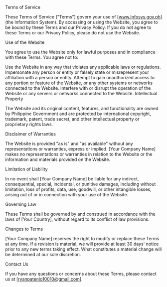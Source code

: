 Terms of Service

These Terms of Service ("Terms") govern your use of [www.Infosys.gov.ph] (the Information System). By accessing or using the Website, you agree to be bound by these Terms and our Privacy Policy. If you do not agree to these Terms or our Privacy Policy, please do not use the Website.

Use of the Website

You agree to use the Website only for lawful purposes and in compliance with these Terms. You agree not to:

Use the Website in any way that violates any applicable laws or regulations.
Impersonate any person or entity or falsely state or misrepresent your affiliation with a person or entity.
Attempt to gain unauthorized access to any portion or feature of the Website, or any other systems or networks connected to the Website.
Interfere with or disrupt the operation of the Website or any servers or networks connected to the Website.
Intellectual Property

The Website and its original content, features, and functionality are owned by Philippine Government and are protected by international copyright, trademark, patent, trade secret, and other intellectual property or proprietary rights laws.

Disclaimer of Warranties

The Website is provided "as is" and "as available" without any representations or warranties, express or implied. [Your Company Name] makes no representations or warranties in relation to the Website or the information and materials provided on the Website.

Limitation of Liability

In no event shall [Your Company Name] be liable for any indirect, consequential, special, incidental, or punitive damages, including without limitation, loss of profits, data, use, goodwill, or other intangible losses, arising out of or in connection with your use of the Website.

Governing Law

These Terms shall be governed by and construed in accordance with the laws of [Your Country], without regard to its conflict of law provisions.

Changes to Terms

[Your Company Name] reserves the right to modify or replace these Terms at any time. If a revision is material, we will provide at least 30 days' notice prior to any new terms taking effect. What constitutes a material change will be determined at our sole discretion.

Contact Us

If you have any questions or concerns about these Terms, please contact us at [ryanpatenio10010@gmail.com].